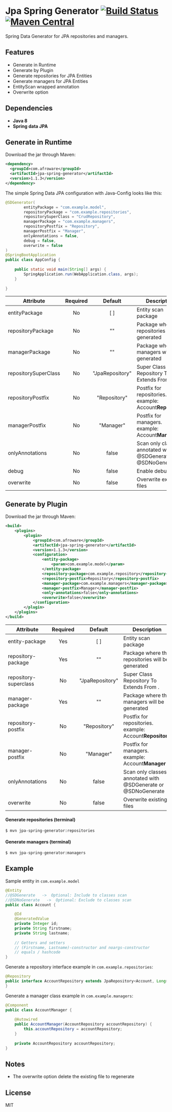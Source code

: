 # Jpa Spring Generator [![Build Status](https://travis-ci.org/afroware/jpa-spring-generator.svg?branch=master)](https://travis-ci.org/afroware/jpa-spring-generator) [![Maven Central](https://maven-badges.herokuapp.com/maven-central/com.afroware/jpa-spring-generator/badge.svg)](https://maven-badges.herokuapp.com/maven-central/com.afroware/jpa-spring-generator)

Spring Data Generator for JPA repositories and managers.

## Features ##
* Generate in Runtime
* Generate by Plugin
* Generate repositories for JPA Entities
* Generate managers for JPA Entities
* EntityScan wrapped annotation
* Overwrite option

## Dependencies ##

* **Java 8**
* **Spring data JPA**

## Generate in Runtime ##
Download the jar through Maven:

```xml
<dependency>
  <groupId>com.afroware</groupId>
  <artifactId>jpa-spring-generator</artifactId>
  <version>1.1.3</version>
</dependency>
```

The simple Spring Data JPA configuration with Java-Config looks like this: 
```java
@SDGenerator(
        entityPackage = "com.example.model",
        repositoryPackage = "com.example.repositories",
        repositorySuperClass = "CrudRepository",
        managerPackage = "com.example.managers",
        repositoryPostfix = "Repository",
        managerPostfix = "Manager",
        onlyAnnotations = false,
        debug = false,
        overwrite = false
)
@SpringBootApplication
public class AppConfig {
    
    public static void main(String[] args) {
        SpringApplication.run(WebApplication.class, args);
    }
    
}
```

| Attribute | Required | Default | Description |
|----------|:-------------:|:------:|------------|
| entityPackage |  No | [ ] | Entity scan package |
| repositoryPackage | No | "" | Package where the repositories will be generated |
| managerPackage | No | "" | Package where the managers will be generated | 
| repositorySuperClass | No | "JpaRepository"| Super Class Repository To Extends From .
| repositoryPostfix | No | "Repository" | Postfix for repositories. example: Account**Repository** |
| managerPostfix | No | "Manager" | Postfix for managers. example: Account**Manager** |
| onlyAnnotations | No | false | Scan only classes annotated with @SDGenerate or @SDNoGenerate |
| debug | No | false | Enable debug log |
| overwrite | No | false | Overwrite existing files |

## Generate by Plugin ##
Download the jar through Maven:
```xml
<build>
	<plugins>
		<plugin>
			<groupId>com.afroware</groupId>
			<artifactId>jpa-spring-generator</artifactId>
			<version>1.1.3</version>
			<configuration>
				<entity-package>
				    <param>com.example.model</param>
				</entity-package>
				<repository-package>com.example.repository</repository-package>
				<repository-postfix>Repository</repository-postfix>
				<manager-package>com.example.managers</manager-package>
				<manager-postfix>Manager</manager-postfix>
				<only-annotations>false</only-annotations>
				<overwrite>false</overwrite>
			</configuration>
		</plugin>
	</plugins>
</build>
```

| Attribute | Required | Default | Description |
|----------|:-------------:|:------:|------------|
| entity-package |  Yes | [ ] | Entity scan package |
| repository-package | Yes | "" | Package where the repositories will be generated |
| repository-superclass | No | "JpaRepository"| Super Class Repository To Extends From .
| manager-package | Yes | "" | Package where the managers will be generated | 
| repository-postfix | No | "Repository" | Postfix for repositories. example: Account**Repository** |
| manager-postfix | No | "Manager" | Postfix for managers. example: Account**Manager** |
| onlyAnnotations | No | false | Scan only classes annotated with @SDGenerate or @SDNoGenerate |
| overwrite | No | false | Overwrite existing files |

#### Generate repositories (terminal)
```
$ mvn jpa-spring-generator:repositories
```
#### Generate managers (terminal)
```
$ mvn jpa-spring-generator:managers
```

## Example ##

Sample entity in `com.example.model`

```java
@Entity
//@SDGenerate   ->  Optional: Include to classes scan
//@SDNoGenerate   ->  Optional: Exclude to classes scan
public class Account {

    @Id
    @GeneratedValue
    private Integer id;
    private String firstname;
    private String lastname;
       
    // Getters and setters
    // (Firstname, Lastname)-constructor and noargs-constructor
    // equals / hashcode
}
```

Generate a repository interface example in `com.example.repositories`:

```java
@Repository
public interface AccountRepository extends JpaRepository<Account, Long> {
}
```

Generate a manager class example in `com.example.managers`:

```java
@Component
public class AccountManager {
    
    @Autowired
    public AccountManager(AccountRepository accountRepository) {
        this.accountRepository = accountRepository;
    }
   
    private AccountRepository accountRepository;
}
```

## Notes ##

* The overwrite option delete the existing file to regenerate

License
----

MIT
